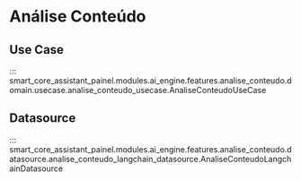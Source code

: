 # Análise Conteúdo

## Use Case

::: smart_core_assistant_painel.modules.ai_engine.features.analise_conteudo.domain.usecase.analise_conteudo_usecase.AnaliseConteudoUseCase

## Datasource

::: smart_core_assistant_painel.modules.ai_engine.features.analise_conteudo.datasource.analise_conteudo_langchain_datasource.AnaliseConteudoLangchainDatasource
